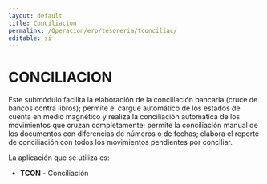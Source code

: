 ```yaml
---
layout: default
title: Conciliacion
permalink: /Operacion/erp/tesoreria/tconciliac/
editable: si
---
```


# CONCILIACION  

Este submódulo facilita la elaboración de la conciliación bancaria (cruce de bancos contra libros); permite el cargue automático de los estados de cuenta en medio magnético y realiza la conciliación automática de los movimientos que cruzan completamente; permite la conciliación manual de los documentos con diferencias de números o de fechas; elabora el reporte de conciliación con todos los movimientos pendientes por conciliar.  

La aplicación que se utiliza es:  

*	**TCON**	-	Conciliación 


